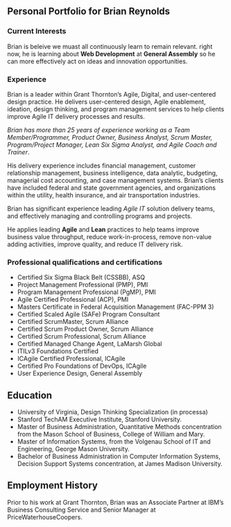 ## Personal Portfolio for Brian Reynolds ##

### Current Interests ###
Brian is beleive we muast all continuously learn to remain relevant. right now, he is learning about **Web Development** at **General Assembly**  so he can more effectively act on ideas and innovation opportunities.

### Experience ###
Brian is a leader within Grant Thornton’s Agile, Digital, and user-centered design practice. He delivers user-centered design, Agile enablement, ideation, design thinking, and program management services to help clients improve Agile IT delivery processes and results.

_Brian has more than 25 years of experience working as a Team Member/Programmer, Product Owner, Business Analyst, Scrum Master, Program/Project Manager, Lean Six Sigma Analyst, and Agile Coach and Trainer_.

His delivery experience includes financial management, customer relationship management, business intelligence, data analytic, budgeting, managerial cost accounting, and case management systems. Brian’s clients have included federal and state government agencies, and organizations within the utility, health insurance, and air transportation industries.

Brian has significant experience leading _Agile IT_ solution delivery teams, and effectively managing and controlling programs and projects.

He applies leading **Agile** and **Lean** practices to help teams improve business value throughput, reduce work-in-process, remove non-value adding activities, improve quality, and reduce IT delivery risk.

### Professional qualifications and certifications ###

- Certified Six Sigma Black Belt (CSSBB), ASQ
- Project Management Professional (PMP), PMI
- Program Management Professional (PgMP), PMI
- Agile Certified Professional (ACP), PMI
- Masters Certificate in Federal Acquisition Management (FAC-PPM 3)
- Certified Scaled Agile (SAFe) Program Consultant
- Certified ScrumMaster, Scrum Alliance
- Certified Scrum Product Owner, Scrum Alliance
- Certified Scrum Professional, Scrum Alliance
- Certified Managed Change Agent, LaMarsh Global
- ITILv3 Foundations Certified
- ICAgile Certified Professional, ICAgile
- Certified Pro Foundations of DevOps, ICAgile
- User Experience Design, General Assembly

## Education ##
- University of Virginia, Design Thinking Specialization (in processa)
- Stanford TechAM Executive Institute, Stanford University.
- Master of Business Administration, Quantitative Methods concentration from the Mason School of Business, College of William and Mary.
- Master of Information Systems, from the Volgenau School of IT and Engineering, George Mason University.
- Bachelor of Business Administration in Computer Information Systems, Decision Support Systems concentration, at James Madison University.

## Employment History ##
Prior to his work at Grant Thornton, Brian was an Associate Partner at IBM’s Business Consulting Service and Senior Manager at PriceWaterhouseCoopers.
